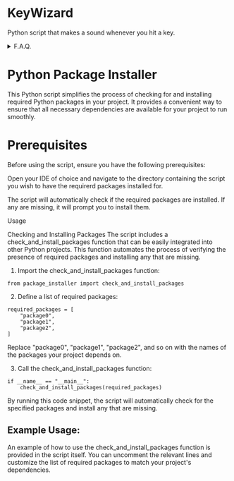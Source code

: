 # KeyWizard
Python script that makes a sound whenever you hit a key. 

<details>
<summary>F.A.Q.</summary>
  
Q: It's kinda annoying... why did you do this...

A: As a vector for making a automatic package installer.

</details>

# Python Package Installer
This Python script simplifies the process of checking for and installing required Python packages in your project. It provides a convenient way to ensure that all necessary dependencies are available for your project to run smoothly.

# Prerequisites
Before using the script, ensure you have the following prerequisites:

Open your IDE of choice and navigate to the directory containing the script you wish to have the requirerd packages installed for.

The script will automatically check if the required packages are installed. If any are missing, it will prompt you to install them.

Usage

Checking and Installing Packages
The script includes a check_and_install_packages function that can be easily integrated into other Python projects. This function automates the process of verifying the presence of required packages and installing any that are missing.

1. Import the check_and_install_packages function:
```
from package_installer import check_and_install_packages
```

2. Define a list of required packages:
```
required_packages = [
    "package0",
    "package1",
    "package2",
]
```
Replace "package0", "package1", "package2", and so on with the names of the packages your project depends on.

3. Call the check_and_install_packages function:
```
if __name__ == "__main__":
    check_and_install_packages(required_packages)
```
By running this code snippet, the script will automatically check for the specified packages and install any that are missing.

## Example Usage:
An example of how to use the check_and_install_packages function is provided in the script itself. You can uncomment the relevant lines and customize the list of required packages to match your project's dependencies.
